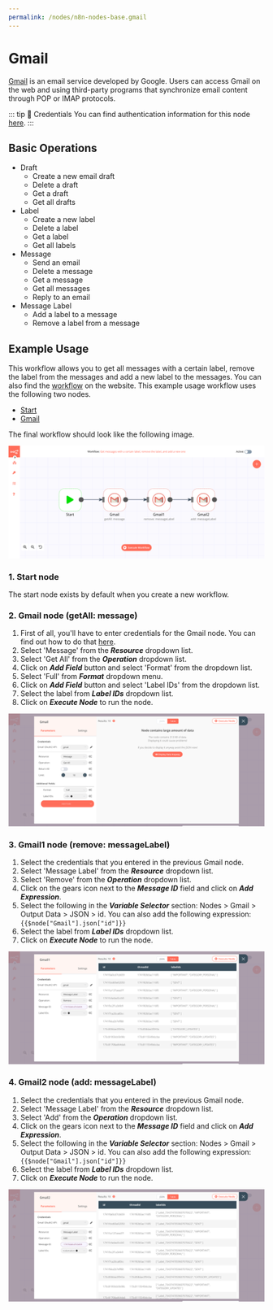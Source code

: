 ```yaml
---
permalink: /nodes/n8n-nodes-base.gmail
---
```


# Gmail

[Gmail](https://www.gmail.com) is an email service developed by Google. Users can access Gmail on the web and using third-party programs that synchronize email content through POP or IMAP protocols.

::: tip 🔑 Credentials
You can find authentication information for this node [here](../../../credentials/Google/README.md).
:::

## Basic Operations

- Draft
    - Create a new email draft
    - Delete a draft
    - Get a draft
    - Get all drafts
- Label
    - Create a new label
    - Delete a label
    - Get a label
    - Get all labels
- Message
    - Send an email
    - Delete a message
    - Get a message
    - Get all messages
    - Reply to an email
- Message Label
    - Add a label to a message
    - Remove a label from a message

## Example Usage

This workflow allows you to get all messages with a certain label, remove the label from the messages and add a new label to the messages. You can also find the [workflow](https://n8n.io/workflows/621) on the website. This example usage workflow uses the following two nodes.
- [Start](../../core-nodes/Start/README.md)
- [Gmail]()

The final workflow should look like the following image.

![A workflow with the Gmail node](./workflow.png)

### 1. Start node

The start node exists by default when you create a new workflow.

### 2. Gmail node (getAll: message)

1. First of all, you'll have to enter credentials for the Gmail node. You can find out how to do that [here](../../../credentials/Google/README.md).
2. Select 'Message' from the ***Resource*** dropdown list.
3. Select 'Get All' from the ***Operation*** dropdown list.
4. Click on ***Add Field*** button and select 'Format' from the dropdown list.
5. Select 'Full' from ***Format*** dropdown menu.
6. Click on ***Add Field*** button and select 'Label IDs' from the dropdown list.
7. Select the label from ***Label IDs*** dropdown list.
8. Click on ***Execute Node*** to run the node.

![Using the Gmail node to get all messages](./Gmail_node.png)

### 3. Gmail1 node (remove: messageLabel)

1. Select the credentials that you entered in the previous Gmail node.
2. Select 'Message Label' from the ***Resource*** dropdown list.
3. Select 'Remove' from the ***Operation*** dropdown list.
4. Click on the gears icon next to the ***Message ID*** field and click on ***Add Expression***.
5. Select the following in the ***Variable Selector*** section: Nodes > Gmail > Output Data > JSON > id. You can also add the following expression: `{{$node["Gmail"].json["id"]}}`
6. Select the label from ***Label IDs*** dropdown list.
7. Click on ***Execute Node*** to run the node.

![Using the Gmail node to remove remove label from messages](./Gmail1_node.png)

### 4. Gmail2 node (add: messageLabel)

1. Select the credentials that you entered in the previous Gmail node.
2. Select 'Message Label' from the ***Resource*** dropdown list.
3. Select 'Add' from the ***Operation*** dropdown list.
4. Click on the gears icon next to the ***Message ID*** field and click on ***Add Expression***.
5. Select the following in the ***Variable Selector*** section: Nodes > Gmail > Output Data > JSON > id. You can also add the following expression: `{{$node["Gmail"].json["id"]}}`
6. Select the label from ***Label IDs*** dropdown list.
7. Click on ***Execute Node*** to run the node.

![Using the Gmail node to add label to messages](./Gmail2_node.png)

